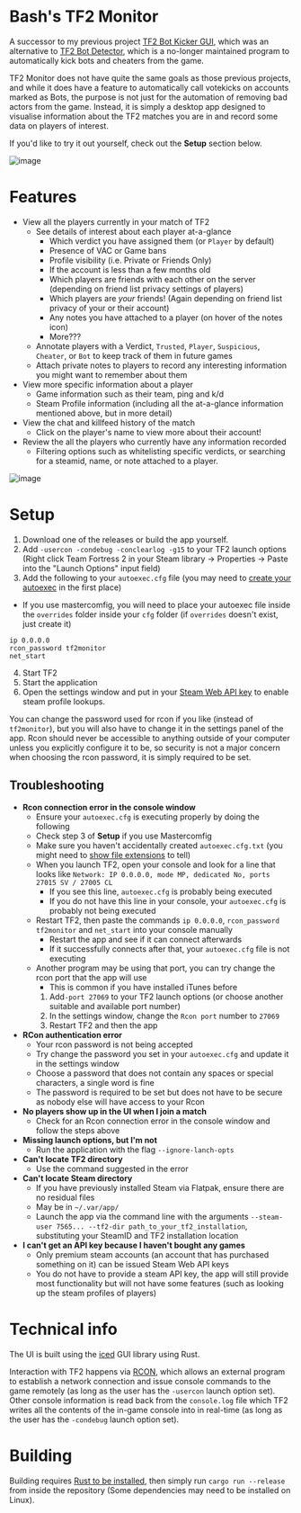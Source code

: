 # Bash's TF2 Monitor

A successor to my previous project [TF2 Bot Kicker GUI](https://github.com/Bash-09/tf2-bot-kicker-gui), which was an alternative to [TF2 Bot Detector](https://github.com/PazerOP/tf2_bot_detector), which is a no-longer maintained program to automatically kick bots and cheaters from the game.

TF2 Monitor does not have quite the same goals as those previous projects, and while it does have a feature to automatically call votekicks on accounts marked as Bots, the purpose is not just for the automation of removing bad actors from the game. Instead, it is simply a desktop app designed to visualise information about the TF2 matches you are in and record some data on players of interest.

If you'd like to try it out yourself, check out the **Setup** section below.

![image](https://github.com/Bash-09/MAC-Desktop/assets/47521168/cda83c78-e1a4-4a81-b54f-d90ac50cfda6)

# Features
- View all the players currently in your match of TF2
  - See details of interest about each player at-a-glance
    - Which verdict you have assigned them (or `Player` by default)
    - Presence of VAC or Game bans
    - Profile visibility (i.e. Private or Friends Only)
    - If the account is less than a few months old
    - Which players are friends with each other on the server (depending on friend list privacy settings of players)
    - Which players are *your* friends! (Again depending on friend list privacy of your or their account)
    - Any notes you have attached to a player (on hover of the notes icon)
    - More???
  - Annotate players with a Verdict, `Trusted`, `Player`, `Suspicious`, `Cheater`, or `Bot` to keep track of them in future games
  - Attach private notes to players to record any interesting information you might want to remember about them
- View more specific information about a player
  - Game information such as their team, ping and k/d
  - Steam Profile information (including all the at-a-glance information mentioned above, but in more detail)
- View the chat and killfeed history of the match
  - Click on the player's name to view more about their account!
- Review the all the players who currently have any information recorded
  - Filtering options such as whitelisting specific verdicts, or searching for a steamid, name, or note attached to a player.

![image](https://github.com/Bash-09/MAC-Desktop/assets/47521168/12fc2fb6-ada5-4fa4-bdbf-28d52b6f4d08)

# Setup
1. Download one of the releases or build the app yourself.
2. Add `-usercon -condebug -conclearlog -g15` to your TF2 launch options (Right click Team Fortress 2 in your Steam library -> Properties -> Paste into the "Launch Options" input field)
3. Add the following to your `autoexec.cfg` file (you may need to [create your autoexec](https://steamcommunity.com/sharedfiles/filedetails/?id=3112357964) in the first place)
  - If you use mastercomfig, you will need to place your autoexec file inside the `overrides` folder inside your `cfg` folder (if `overrides` doesn't exist, just create it)
```
ip 0.0.0.0
rcon_password tf2monitor
net_start
```
4. Start TF2
5. Start the application
6. Open the settings window and put in your [Steam Web API key](https://steamcommunity.com/dev/apikey) to enable steam profile lookups.

You can change the password used for rcon if you like (instead of `tf2monitor`), but you will also have to change it in the settings panel of the app. Rcon should never be accessible to anything outside of your computer unless you explicitly configure it to be, so security is not a major concern when choosing the rcon password, it is simply required to be set.

## Troubleshooting

- **Rcon connection error in the console window**
  - Ensure your `autoexec.cfg` is executing properly by doing the following
  - Check step 3 of **Setup** if you use Mastercomfig
  - Make sure you haven't accidentally created `autoexec.cfg.txt` (you might need to [show file extensions](https://www.howtogeek.com/205086/beginner-how-to-make-windows-show-file-extensions/) to tell)
  - When you launch TF2, open your console and look for a line that looks like `Network: IP 0.0.0.0, mode MP, dedicated No, ports 27015 SV / 27005 CL`
    - If you see this line, `autoexec.cfg` is probably being executed
    - If you do not have this line in your console, your `autoexec.cfg` is probably not being executed
  - Restart TF2, then paste the commands `ip 0.0.0.0`, `rcon_password tf2monitor` and `net_start` into your console manually
    - Restart the app and see if it can connect afterwards
    - If it successfully connects after that, your `autoexec.cfg` file is not executing
  - Another program may be using that port, you can try change the rcon port that the app will use
    - This is common if you have installed iTunes before
    1. Add`-port 27069` to your TF2 launch options (or choose another suitable and available port number)
    2. In the settings window, change the `Rcon port` number to `27069`
    3. Restart TF2 and then the app
- **RCon authentication error**
  - Your rcon password is not being accepted
  - Try change the password you set in your `autoexec.cfg` and update it in the settings window
  - Choose a password that does not contain any spaces or special characters, a single word is fine
  - The password is required to be set but does not have to be secure as nobody else will have access to your Rcon
- **No players show up in the UI when I join a match**
  - Check for an Rcon connection error in the console window and follow the steps above
- **Missing launch options, but I'm not**
  - Run the application with the flag `--ignore-lanch-opts`
- **Can't locate TF2 directory**
  - Use the command suggested in the error
- **Can't locate Steam directory**
  - If you have previously installed Steam via Flatpak, ensure there are no residual files
  - May be in `~/.var/app/`
  - Launch the app via the command line with the arguments `--steam-user 7565... --tf2-dir path_to_your_tf2_installation`, substituting your SteamID and TF2 installation location
- **I can't get an API key because I haven't bought any games**
  - Only premium steam accounts (an account that has purchased something on it) can be issued Steam Web API keys
  - You do not have to provide a steam API key, the app will still provide most functionality but will not have some features (such as looking up the steam profiles of players)

# Technical info
The UI is built using the [iced](https://github.com/iced-rs/iced) GUI library using Rust.

Interaction with TF2 happens via [RCON](https://developer.valvesoftware.com/wiki/Source_RCON_Protocol), which allows an external program to establish a network connection and issue console commands to the game remotely (as long as the user has the `-usercon` launch option set). Other console information is read back from the `console.log` file which TF2 writes all the contents of the in-game console into in real-time (as long as the user has the `-condebug` launch option set).

# Building
Building requires [Rust to be installed](https://www.rust-lang.org/tools/install), then simply run `cargo run --release` from inside the repository (Some dependencies may need to be installed on Linux).

